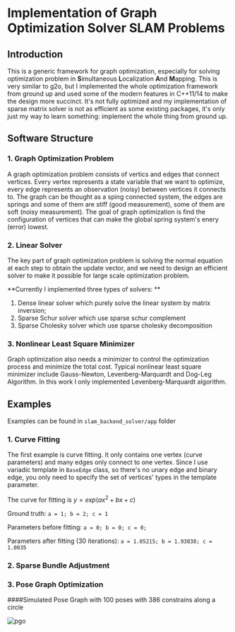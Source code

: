 # Implementation of Graph Optimization Solver SLAM Problems

## Introduction

This is a generic framework for graph optimization, especially for solving optimization problem in **S**imultaneous **L**ocalization **A**nd **M**apping. This is very similar to g2o, but I implemented the whole optimization framework from ground up and used some of the modern features in C++11/14 to make the design more succinct. It's not fully optimized and my implementation of sparse matrix solver is not as efficient as some existing packages, it's only just my way to learn something: implement the whole thing from ground up.

## Software Structure

### 1. Graph Optimization Problem 

A graph optimization problem consists of vertics and edges that connect vertices. Every vertex represents a state variable that we want to optimize, every edge represents an observation (noisy) between vertices it connects to. The graph can be thought as a sping connected system, the edges are springs and some of them are stiff (good measurement), some of them are soft (noisy measurement). The goal of graph optimization is find the configuration of vertices that can make the global spring system's enery (error) lowest.

### 2. Linear Solver

The key part of graph optimization problem is solving the normal equation at each step to obtain the update vector, and we need to design an efficient solver to make it possible for large scale optimization problem. 

**Currently I implemented three types of solvers: **

1. Dense linear solver which purely solve the linear system by matrix inversion;
2. Sparse Schur solver which use sparse schur complement
3. Sparse Cholesky solver which use sparse cholesky decomposition

### 3. Nonlinear Least Square Minimizer

Graph optimization also needs a minimizer to control the optimization process and minimize the total cost. Typical nonlinear least square minimizer include Gauss-Newton, Levenberg-Marquardt and Dog-Leg Algorithm. In this work I only implemented Levenberg-Marquardt algorithm.

## Examples

Examples can be found in `slam_backend_solver/app` folder

### 1. Curve Fitting 

The first example is curve fitting. It only contains one vertex (curve parameters) and many edges only connect to one vertex. Since I use variadic template in `BaseEdge` class, so there's no unary edge and binary edge, you only need to specify the set of vertices' types in the template parameter.

The curve for fitting is $y = exp(ax^2 + bx + c)$

Ground truth: `a = 1; b = 2; c = 1`

Parameters before fitting: `a = 0; b = 0; c = 0;`

Parameters after fitting (30 iterations): `a = 1.05215; b = 1.93838; c = 1.0035`

### 2. Sparse Bundle Adjustment



### 3. Pose Graph Optimization 

####Simulated Pose Graph with 100 poses with 386 constrains along a circle

![pgo](./resources/pgo.gif)





